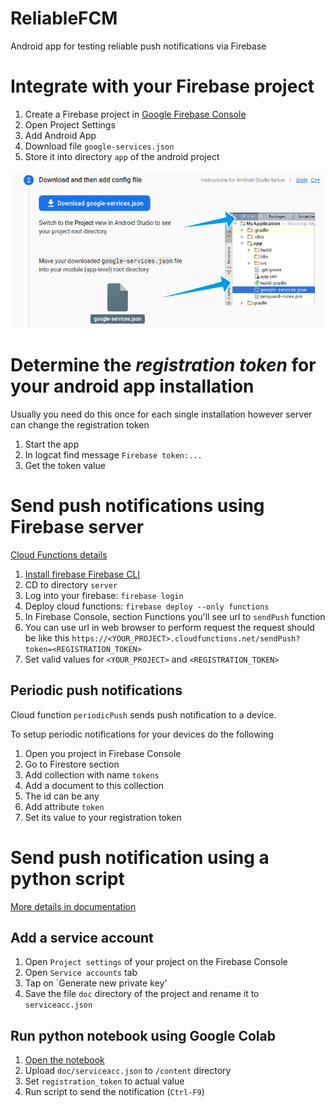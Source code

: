 # ReliableFCM
Android app for testing reliable push notifications via Firebase

# Integrate with your Firebase project

1. Create a Firebase project in [Google Firebase Console](https://console.firebase.google.com/)
2. Open Project Settings
3. Add Android App
4. Download file `google-services.json`
5. Store it into directory `app` of the android project

![Copy google-services.json](doc/googleservices.png)

# Determine the *registration token* for your android app installation

Usually you need do this once for each single installation however server can change the registration token

1. Start the app
2. In logcat find message `Firebase token:...`
3. Get the token value

# Send push notifications using Firebase server

[Cloud Functions details](https://firebase.google.com/docs/functions/get-started)

1. [Install firebase Firebase CLI](https://firebase.google.com/docs/functions/get-started#set-up-node.js-and-the-firebase-cli)
2. CD to directory `server`
3. Log into your firebase: `firebase login`
4. Deploy cloud functions: `firebase deploy --only functions`
5. In Firebase Console, section Functions you'll see url to `sendPush` function
6. You can use url in web browser to perform request the request should be like this `https://<YOUR_PROJECT>.cloudfunctions.net/sendPush?token=<REGISTRATION_TOKEN>`
7. Set valid values for `<YOUR_PROJECT>` and `<REGISTRATION_TOKEN>`

## Periodic push notifications

Cloud function `periodicPush` sends push notification to a device.

To setup periodic notifications for your devices do the following

1. Open you project in Firebase Console
2. Go to Firestore section
3. Add collection with name `tokens`
4. Add a document to this collection
5. The id can be any
6. Add attribute `token`
7. Set its value to your registration token

# Send push notification using a python script

[More details in documentation](https://firebase.google.com/docs/cloud-messaging/send-message)

## Add a service account

1. Open `Project settings` of your project on the Firebase Console
2. Open `Service accounts` tab
3. Tap on `Generate new private key'
4. Save the file `doc` directory of the project and rename it to `serviceacc.json`

## Run python notebook using Google Colab

1. [Open the notebook](https://colab.research.google.com/drive/1qqSnWrt0X4iti273Y-XBSkh33V6hJdS6?usp=sharing)
2. Upload `doc/serviceacc.json` to `/content` directory
3. Set `registration_token` to actual value
4. Run script to send the notification (`Ctrl-F9`)
